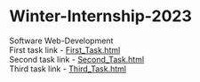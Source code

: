 # Winter-Internship-2023
Software Web-Development <br>
First task link - [First_Task.html](https://kaushaljadhav.github.io/WinterInternship2023/First_Task.html) <br>
Second task link - [Second_Task.html](https://kaushaljadhav.github.io/WinterInternship2023/First_Task_using_Tailwind_version_2_2_19.html) <br>
Third task link - [Third_Task.html](https://kaushaljadhav.github.io/WinterInternship2023/Second_Task.html)